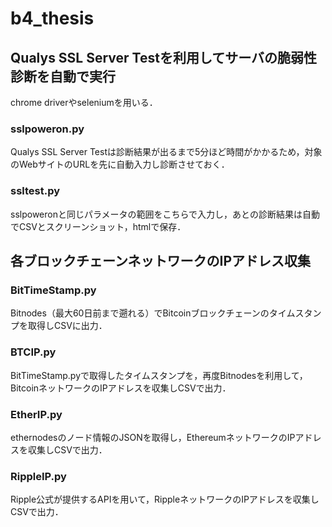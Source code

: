 # b4_thesis

## 

## Qualys SSL Server Testを利用してサーバの脆弱性診断を自動で実行
chrome driverやseleniumを用いる．
### sslpoweron.py
Qualys SSL Server Testは診断結果が出るまで5分ほど時間がかかるため，対象のWebサイトのURLを先に自動入力し診断させておく．
### ssltest.py
sslpoweronと同じパラメータの範囲をこちらで入力し，あとの診断結果は自動でCSVとスクリーンショット，htmlで保存．

## 各ブロックチェーンネットワークのIPアドレス収集
### BitTimeStamp.py
Bitnodes（最大60日前まで遡れる）でBitcoinブロックチェーンのタイムスタンプを取得しCSVに出力．
### BTCIP.py  
BitTimeStamp.pyで取得したタイムスタンプを，再度Bitnodesを利用して，BitcoinネットワークのIPアドレスを収集しCSVで出力．  
### EtherIP.py  
ethernodesのノード情報のJSONを取得し，EthereumネットワークのIPアドレスを収集しCSVで出力．    
### RippleIP.py  
Ripple公式が提供するAPIを用いて，RippleネットワークのIPアドレスを収集しCSVで出力．    

